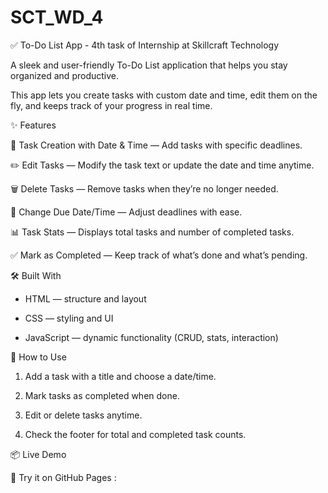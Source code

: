 # SCT_WD_4

✅ To-Do List App - 4th task of Internship at Skillcraft Technology 

A sleek and user-friendly To-Do List application that helps you stay organized and productive. 

This app lets you create tasks with custom date and time, edit them on the fly, and keeps track of your progress in real time.

✨ Features

📝 Task Creation with Date & Time — Add tasks with specific deadlines.

✏️ Edit Tasks — Modify the task text or update the date and time anytime.

🗑️ Delete Tasks — Remove tasks when they’re no longer needed.

📅 Change Due Date/Time — Adjust deadlines with ease.

📊 Task Stats — Displays total tasks and number of completed tasks.

✅ Mark as Completed — Keep track of what’s done and what’s pending.

🛠️ Built With

- HTML — structure and layout

- CSS — styling and UI

- JavaScript — dynamic functionality (CRUD, stats, interaction)

🚀 How to Use

1. Add a task with a title and choose a date/time.

2. Mark tasks as completed when done.

3. Edit or delete tasks anytime.

4. Check the footer for total and completed task counts.

📦 Live Demo

🔗 Try it on GitHub Pages :

